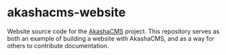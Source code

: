 akashacms-website
=================

Website source code for the [AkashaCMS](http://akashacms.com) project.  This repository serves as both an example of building a website with AkashaCMS, and as a way for others to contribute documentation.
